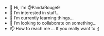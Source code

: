 - 👋 Hi, I’m @PandaRouge9
- 👀 I’m interested in stuff...
- 🌱 I’m currently learning things...
- 💞️ I’m looking to collaborate on something...
- 📫 How to reach me ... If you really want to ;)

<!---
PandaRouge9/PandaRouge9 is a ✨ special ✨ repository because its `README.md` (this file) appears on your GitHub profile.
You can click the Preview link to take a look at your changes.
--->

